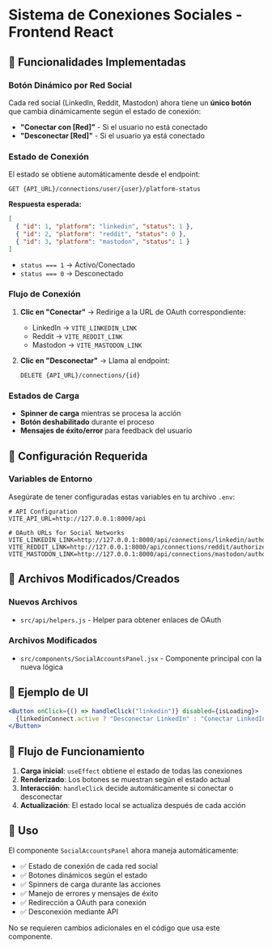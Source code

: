# Sistema de Conexiones Sociales - Frontend React

## 🎯 Funcionalidades Implementadas

### Botón Dinámico por Red Social
Cada red social (LinkedIn, Reddit, Mastodon) ahora tiene un **único botón** que cambia dinámicamente según el estado de conexión:

- **"Conectar con [Red]"** - Si el usuario no está conectado
- **"Desconectar [Red]"** - Si el usuario ya está conectado

### Estado de Conexión
El estado se obtiene automáticamente desde el endpoint:
```
GET {API_URL}/connections/user/{user}/platform-status
```

**Respuesta esperada:**
```json
[
  { "id": 1, "platform": "linkedin", "status": 1 },
  { "id": 2, "platform": "reddit", "status": 0 },
  { "id": 3, "platform": "mastodon", "status": 1 }
]
```

- `status === 1` → Activo/Conectado
- `status === 0` → Desconectado

### Flujo de Conexión
1. **Clic en "Conectar"** → Redirige a la URL de OAuth correspondiente:
   - LinkedIn → `VITE_LINKEDIN_LINK`
   - Reddit → `VITE_REDDIT_LINK`
   - Mastodon → `VITE_MASTODON_LINK`

2. **Clic en "Desconectar"** → Llama al endpoint:
   ```
   DELETE {API_URL}/connections/{id}
   ```

### Estados de Carga
- **Spinner de carga** mientras se procesa la acción
- **Botón deshabilitado** durante el proceso
- **Mensajes de éxito/error** para feedback del usuario

## 🔧 Configuración Requerida

### Variables de Entorno
Asegúrate de tener configuradas estas variables en tu archivo `.env`:

```env
# API Configuration
VITE_API_URL=http://127.0.0.1:8000/api

# OAuth URLs for Social Networks
VITE_LINKEDIN_LINK=http://127.0.0.1:8000/api/connections/linkedin/authorize
VITE_REDDIT_LINK=http://127.0.0.1:8000/api/connections/reddit/authorize
VITE_MASTODON_LINK=http://127.0.0.1:8000/api/connections/mastodon/authorize
```

## 📁 Archivos Modificados/Creados

### Nuevos Archivos
- `src/api/helpers.js` - Helper para obtener enlaces de OAuth

### Archivos Modificados
- `src/components/SocialAccountsPanel.jsx` - Componente principal con la nueva lógica

## 🎨 Ejemplo de UI

```jsx
<Button onClick={() => handleClick("linkedin")} disabled={isLoading}>
  {linkedinConnect.active ? "Desconectar LinkedIn" : "Conectar LinkedIn"}
</Button>
```

## 🔄 Flujo de Funcionamiento

1. **Carga inicial**: `useEffect` obtiene el estado de todas las conexiones
2. **Renderizado**: Los botones se muestran según el estado actual
3. **Interacción**: `handleClick` decide automáticamente si conectar o desconectar
4. **Actualización**: El estado local se actualiza después de cada acción

## 🚀 Uso

El componente `SocialAccountsPanel` ahora maneja automáticamente:
- ✅ Estado de conexión de cada red social
- ✅ Botones dinámicos según el estado
- ✅ Spinners de carga durante las acciones
- ✅ Manejo de errores y mensajes de éxito
- ✅ Redirección a OAuth para conexión
- ✅ Desconexión mediante API

No se requieren cambios adicionales en el código que usa este componente.
